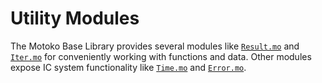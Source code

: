 # Utility Modules

The Motoko Base Library provides several modules like [`Result.mo`](/base-library/utils/result.html) and [`Iter.mo`](/base-library/utils/iter.html) for conveniently working with functions and data. Other modules expose IC system functionality like [`Time.mo`](/base-library/ic-apis/time.html) and [`Error.mo`](/base-library/utils/error.html).
